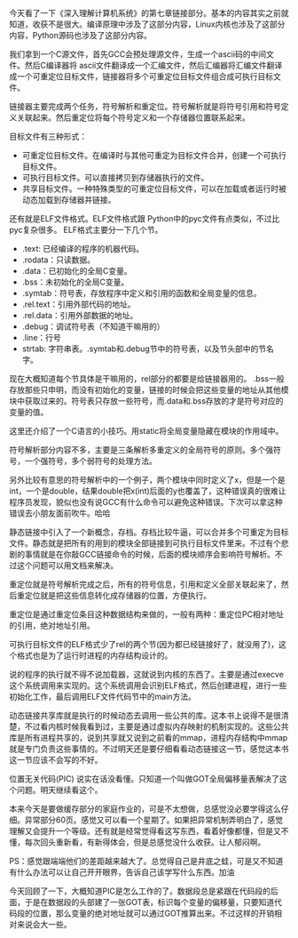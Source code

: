 今天看了一下《深入理解计算机系统》的第七章链接部分。基本的内容其实之前就知道，收获不是很大。编译原理中涉及了这部分内容，Linux内核也涉及了这部分内容，Python源码也涉及了这部分内容。

我们拿到一个C源文件，首先GCC会预处理源文件，生成一个ascii码的中间文件。然后C编译器将 ascii文件翻译成一个汇编文件，然后汇编器将汇编文件翻译成一个可重定位目标文件，链接器将多个可重定位目标文件组合成可执行目标文件。

链接器主要完成两个任务，符号解析和重定位。符号解析就是将符号引用和符号定义关联起来。然后重定位将每个符号定义和一个存储器位置联系起来。

目标文件有三种形式：
* 可重定位目标文件。在编译时与其他可重定为目标文件合并，创建一个可执行目标文件。
* 可执行目标文件。可以直接拷贝到存储器执行的文件。
* 共享目标文件。一种特殊类型的可重定位目标文件，可以在加载或者运行时被动态加载到存储器并链接。

还有就是ELF文件格式。ELF文件格式跟 Python中的pyc文件有点类似，不过比pyc复杂很多。 ELF格式主要分一下几个节。

* .text: 已经编译的程序的机器代码。
* .rodata：只读数据。
* .data：已初始化的全局C变量。
* .bss：未初始化的全局C变量。
* .symtab：符号表，存放程序中定义和引用的函数和全局变量的信息。
* .rel.text：引用外部代码的地址。
* .rel.data：引用外部数据的地址。
* .debug：调试符号表（不知道干嘛用的）
* .line：行号
* strtab: 字符串表。.symtab和.debug节中的符号表，以及节头部中的节名字。

现在大概知道每个节具体是干嘛用的，rel部分的都要是给链接器用的。
.bss一般存放那些只申明，而没有初始化的变量，链接的时候会把这些变量的地址从其他模块中获取过来的。符号表只存放一些符号，而.data和.bss存放的才是符号对应的变量的值。

这里还介绍了一个C语言的小技巧。用static将全局变量隐藏在模块的作用域中。

符号解析部分内容不多，主要是三条解析多重定义的全局符号的原则。多个强符号，一个强符号，多个弱符号的处理方法。

另外比较有意思的符号解析中的一个例子，两个模块中同时定义了x，但是一个是int，一个是double，结果double把x(int)后面的y也覆盖了，这种错误真的很难让程序员发现，貌似也没有说GCC有什么命令可以避免这种错误。下次可以拿这种错误去小朋友面前吹牛。哈哈

静态链接中引入了一个新概念，存档。存档比较牛逼，可以合并多个可重定为目标文件。静态就是把所有的用到的模块全部链接到可执行目标文件里来。不过有个悲剧的事情就是在你敲GCC链接命令的时候，后面的模块顺序会影响符号解析。不过这个问题可以用文档来解决。

重定位就是符号解析完成之后，所有的符号信息，引用和定义全部关联起来了，然后重定位就是把这些信息转化成存储器的位置，方便执行。

重定位是通过重定位条目这种数据结构来做的，一般有两种：重定位PC相对地址的引用，绝对地址引用。

可执行目标文件的ELF格式少了rel的两个节(因为都已经链接好了，就没用了)，这个格式也是为了运行时进程的内存结构设计的。

说的程序的执行就不得不说加载器，这就说到内核的东西了。主要是通过execve这个系统调用来实现的。这个系统调用会识别ELF格式，然后创建进程，进行一些初始化工作，最后调用ELF文件代码节中的main方法。

动态链接共享库就是执行的时候动态去调用一些公共的库。这本书上说得不是很清楚，不过看内核时候我看到过，主要是通过虚拟内存映射的机制实现的。这些公共库是所有进程共享的，说到共享就又说到之前看的mmap，进程内存结构中mmap就是专门负责这些事情的。不过明天还是要仔细看看动态链接这一节，感觉这本书这一节应该不会写的不好。

位置无关代码(PIC)
说实在话没看懂。只知道一个叫做GOT全局偏移量表解决了这个问题。明天继续看这个。



本来今天是要做缓存部分的家庭作业的，可是不太想做，总感觉没必要学得这么仔细。异常部分60页。感觉又可以看一个星期了。如果把异常机制弄明白了，感觉理解又会提升一个等级。还有就是经常觉得看这写东西，看着好像都懂，但是又不懂，每次回头重新看，有新得体会，但是总感觉没什么收获。让人郁闷啊。

PS：感觉跟端端他们的差距越来越大了。总觉得自己是井底之蛙，可是又不知道有什么办法可以让自己开开眼界，告诉自己该学写什么东西。加油


今天回顾了一下，大概知道PIC是怎么工作的了。数据段总是紧跟在代码段的后面，于是在数据段的头部建了一张GOT表，标识每个变量的偏移量，只要知道代码段的位置，那么变量的绝对地址就可以通过GOT推算出来。不过这样的开销相对来说会大一些。